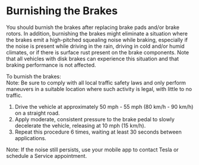 # Burnishing the Brakes

You should burnish the brakes after replacing brake pads and/or brake rotors. In addition, burnishing the brakes might eliminate a situation where the brakes emit a high-pitched squealing noise while braking, especially if the noise is present while driving in the rain, driving in cold and/or humid climates, or if there is surface rust present on the brake components. Note that all vehicles with disk brakes can experience this situation and that braking performance is not affected.

To burnish the brakes: <br>
Note: Be sure to comply with all local traffic safety laws and only perform maneuvers in a suitable location where such activity is legal, with little to no traffic.
1. Drive the vehicle at approximately 50 mph - 55 mph (80 km/h - 90 km/h) on a straight road.
2. Apply moderate, consistent pressure to the brake pedal to slowly decelerate the vehicle, releasing at 10 mph (15 km/h).
3. Repeat this procedure 6 times, waiting at least 30 seconds between applications.

Note: If the noise still persists, use your mobile app to contact Tesla or schedule a Service appointment.